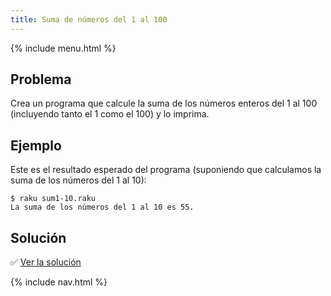 ```yaml
---
title: Suma de números del 1 al 100
---
```


{% include menu.html %}

## Problema

Crea un programa que calcule la suma de los números enteros del 1 al 100 (incluyendo tanto el 1 como el 100) y lo imprima.

## Ejemplo

Este es el resultado esperado del programa (suponiendo que calculamos la suma de los números del 1 al 10):

```console
$ raku sum1-10.raku
La suma de los números del 1 al 10 es 55.
```

## Solución

✅ [Ver la solución](solution)

{% include nav.html %}
